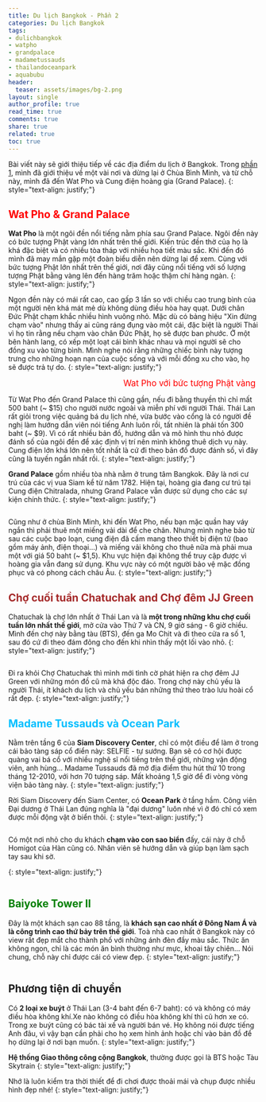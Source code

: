 ```yaml
---
title: Du lịch Bangkok - Phần 2
categories: Du lịch Bangkok
tags:
- dulichbangkok
- watpho
- grandpalace
- madametussauds
- thailandoceanpark
- aquabubu
header:
  teaser: assets/images/bg-2.png
layout: single
author_profile: true
read_time: true
comments: true
share: true
related: true
toc: true
---
```


Bài viết này sẽ giới thiệu tiếp về các địa điểm du lịch ở Bangkok. Trong <a href="http://aquabubu.com/Du-lich-Bangkok-Phan-1/" target="_blank">phần 1</a>, mình đã giới thiệu về một vài nơi và dừng lại ở Chùa Bình Minh, và từ chỗ này, mình đã đến Wat Pho và Cung điện hoàng gia (Grand Palace).
{: style="text-align: justify;"}

##  <span style="color:red">  Wat Pho & Grand Palace </span>

**Wat Pho** là một ngôi đền nổi tiếng nằm phía sau Grand Palace. Ngôi đền này có bức tượng Phật vàng lớn nhất trên thế giới. Kiến trúc đền thờ của họ là khá đặc biệt và có nhiều tòa tháp với nhiều họa tiết màu sắc. Khi đến đó mình đã may mắn gặp một đoàn biểu diễn nên dừng lại để xem. Cùng với bức tượng Phật lớn nhất trên thế giới, nơi đây cũng nổi tiếng với số lượng tượng Phật bằng vàng lên đến hàng trăm hoặc thậm chí hàng ngàn.
{: style="text-align: justify;"}

Ngọn đền này có mái rất cao, cao gấp 3 lần so với chiều cao trung bình của một người nên khá mát mẻ dù không dùng điều hòa hay quạt. Dưới chân Đức Phật chạm khắc nhiều hình vuông nhỏ. Mặc dù có bảng hiệu "Xin đừng chạm vào" nhưng thấy ai cũng ráng đụng vào một cái, đặc biệt là người Thái vì họ tin rằng nếu chạm vào chân Đức Phật, họ sẽ được ban phước. Ở một bên hành lang, có xếp một loạt cái bình khác nhau và mọi người sẽ cho đồng xu vào từng bình. Mình nghe nói rằng những chiếc bình này tượng trưng cho những hoạn nạn của cuộc sống và với mỗi đồng xu cho vào, họ sẽ được trả tự do.
{: style="text-align: justify;"}

<figure style="width: 650px" class="align-center">
  <img src="{{ site.url }}{{ site.baseurl }}/assets/images/bangkok2-1.png" alt="">
  <figcaption style="font-size: 17px" align="center"> <span style="color:red"> Wat Pho với bức tượng Phật vàng </span> </figcaption>
</figure>

Từ Wat Pho đến Grand Palace thì cũng gần, nếu đi bằng thuyền thì chỉ mất 500 baht (~ $15) cho người nước ngoài và miễn phí với người Thái. Thái Lan rất giỏi trong việc quảng bá du lịch nhé, vừa bước vào cổng là có người đề nghị làm hướng dẫn viên nói tiếng Anh luôn rồi, tất nhiên là phải tốn 300 baht (~ $9). Vì có rất nhiều bản đồ, hướng dẫn và mô hình thu nhỏ được đánh số của ngôi đền để xác định vị trí nên mình không thuê dịch vụ này. Cung điện lớn khá lớn nên tốt nhất là cứ đi theo bản đồ được đánh số, vì đây cũng là tuyến ngắn nhất rồi.
{: style="text-align: justify;"}

**Grand Palace** gồm nhiều tòa nhà nằm ở trung tâm Bangkok. Đây là nơi cư trú của các vị vua Siam kể từ năm 1782. Hiện tại, hoàng gia đang cư trú tại Cung điện Chitralada, nhưng Grand Palace vẫn được sử dụng cho các sự kiện chính thức.
{: style="text-align: justify;"}

<figure style="width: 600px" class="align-center">
  <img src="{{ site.url }}{{ site.baseurl }}/assets/images/bangkok2-2.png" alt="">
  <figcaption> </figcaption>
</figure>

Cũng như ở chùa Bình Minh, khi đến Wat Pho, nếu bạn mặc quần hay váy ngắn thì phải thuê một miếng vải dài để che chân. Nhưng mình nghe bảo từ sau các cuộc bạo loạn, cung điện đã cấm mang theo thiết bị điện tử (bao gồm máy ảnh, điện thoại...) và miếng vải không cho thuê nữa mà phải mua một với giá 50 baht (~ $1,5). Khu vực hiện đại không thể truy cập được vì hoàng gia vẫn đang sử dụng. Khu vực này có một người bảo vệ mặc đồng phục và có phong cách châu Âu.
{: style="text-align: justify;"}

## <span style="color:brown"> Chợ cuối tuần Chatuchak and Chợ đêm JJ Green </span>

Chatuchak là chợ lớn nhất ở Thái Lan và là **một trong những khu chợ cuối tuần lớn nhất thế giới**, mở cửa vào Thứ 7 và CN, 9 giờ sáng - 6 giờ chiều. Mình đến chợ này bằng tàu (BTS), đến ga Mo Chit và đi theo cửa  ra số 1, sau đó cứ đi theo đám đông cho đến khi nhìn thấy một lối vào nhỏ.
{: style="text-align: justify;"}

<figure style="width: 550px" class="align-center">
  <img src="{{ site.url }}{{ site.baseurl }}/assets/images/bangkok2-3.png" alt="">
  <figcaption> </figcaption>
</figure>

Đi ra khỏi Chợ Chatuchak thì mình mới tình cờ phát hiện ra chợ đêm JJ Green với những món đồ cũ mà khá độc đáo. Trong chợ này chủ yếu là người Thái, ít khách du lịch và chủ yếu bán những thứ theo trào lưu hoài cổ rất đẹp.
{: style="text-align: justify;"}

## <span style="color:deepskyblue"> Madame Tussauds và Ocean Park </span>

Nằm trên tầng 6 của **Siam Discovery Center**, chỉ có một điều để làm ở trong cái bảo tàng sáp cổ điển này: SELFIE - tự sướng. Bạn sẽ có cơ hội được quàng vai bá cổ với nhiều nghệ sĩ nổi tiếng trên thế giới, những vận động viên, anh hùng... Madame Tussauds đã mở địa điểm thu hút thứ 10 trong tháng 12-2010, với hơn 70 tượng sáp. Mất khoảng 1,5 giờ để đi vòng vòng viện bảo tàng này.
{: style="text-align: justify;"}

Rời Siam Discovery đến Siam Center, có **Ocean Park** ở tầng hầm. Công viên Đại dương ở Thái Lan đúng nghĩa là "đại dương" luôn nhé vì ở đó chỉ có xem được mỗi động vật ở biển thôi.
{: style="text-align: justify;"}

<figure style="width: 650px" class="align-center">
  <img src="{{ site.url }}{{ site.baseurl }}/assets/images/bangkok2-4.png" alt="">
  <figcaption> </figcaption>
</figure>

Có một nơi nhỏ cho du khách **chạm vào con sao biển** đấy, cái này ở chỗ Homigot của Hàn cũng có. Nhân viên sẽ hướng dẫn và giúp bạn làm sạch tay sau khi sờ.

{: style="text-align: justify;"}

<figure style="width: 350px" class="align-center">
  <img src="{{ site.url }}{{ site.baseurl }}/assets/images/bangkok2-5.png" alt="">
  <figcaption> </figcaption>
</figure>

## <span style="color:green"> Baiyoke Tower II </span>

Đây là một khách sạn cao 88 tầng, là **khách sạn cao nhất ở Đông Nam Á và là công trình cao thứ bảy trên thế giới**. Toà nhà cao nhất ở Bangkok này có view rất đẹp mắt cho thành phố với những ánh đèn đầy màu sắc. Thức ăn không ngon, chỉ là các món ăn bình thường như mực, khoai tây chiên... Nói chung, chỗ này chỉ được cái có view đẹp.
{: style="text-align: justify;"}

<figure style="width: 550px" class="align-center">
  <img src="{{ site.url }}{{ site.baseurl }}/assets/images/bangkok2-6.png" alt="">
  <figcaption> </figcaption>
</figure>

## Phương tiện di chuyển

Có **2 loại xe buýt** ở Thái Lan (3-4 baht đến 6-7 baht): có và không có máy điều hòa không khí.Xe nào không có điều hòa không khí thì cũ hơn xe có. Trong xe buýt cũng có bác tài xế và người bán vé. Họ không nói được tiếng Anh đâu, vì vậy bạn cần phải cho họ xem hình ảnh hoặc chỉ vào bản đồ để họ dừng lại ở nơi bạn muốn.
{: style="text-align: justify;"}

**Hệ thống Giao thông công cộng Bangkok**, thường được gọi là BTS hoặc Tàu Skytrain
{: style="text-align: justify;"}

Nhớ là luôn kiểm tra thời thiết để đi chơi được thoải mái và chụp được nhiều hình đẹp nhé!
{: style="text-align: justify;"}